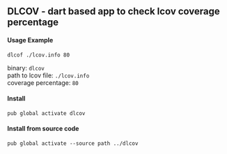 ## DLCOV - dart based app to check lcov coverage percentage

#### Usage Example
`dlcof ./lcov.info 80`

binary: `dlcov`  
path to lcov file: `./lcov.info`  
coverage percentage: `80`  

#### Install 
`pub global activate dlcov`

#### Install from source code
`pub global activate --source path ../dlcov`